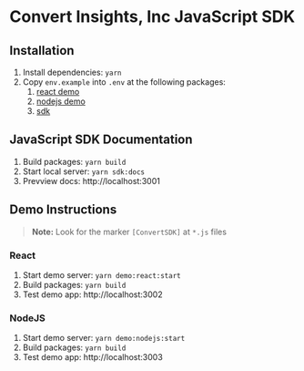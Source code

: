 # Convert Insights, Inc JavaScript SDK

## Installation

1. Install dependencies: `yarn`
2. Copy `env.example` into `.env` at the following packages:
   1. [react demo](packages/demo-react/README.md)
   2. [nodejs demo](packages/demo-nodejs/README.md)
   3. [sdk](packages/js-sdk/README.md)

## JavaScript SDK Documentation

1. Build packages: `yarn build`
2. Start local server: `yarn sdk:docs`
3. Prevview docs: http://localhost:3001

## Demo Instructions

> **Note:** Look for the marker `[ConvertSDK]` at `*.js` files

### React

1. Start demo server: `yarn demo:react:start`
2. Build packages: `yarn build`
3. Test demo app: http://localhost:3002

### NodeJS

1. Start demo server: `yarn demo:nodejs:start`
2. Build packages: `yarn build`
3. Test demo app: http://localhost:3003
